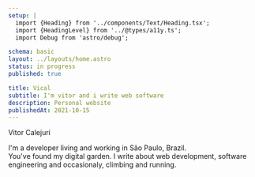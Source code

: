 ```yaml
---
setup: |
  import {Heading} from '../components/Text/Heading.tsx';
  import {HeadingLevel} from '../@types/a11y.ts';
  import Debug from 'astro/debug';

schema: basic
layout: ../layouts/home.astro
status: in progress
published: true

title: Vical
subtitle: I'm vitor and i write web software
description: Personal website
publishedAt: 2021-10-15
---
```


<Heading id="spotlight" className="heading-spotlight" client:idle>Vitor Calejuri</Heading>

<Heading HeadingLevel={HeadingLevel.h2} id="title" className="heading-title">
  I'm a developer living and working in São Paulo, Brazil.
</Heading>

<div id="subtitle" class="heading-subtitle">
  You've found my digital garden. I write about web development,
  software engineering and occasionaly, climbing and running.
</div>
